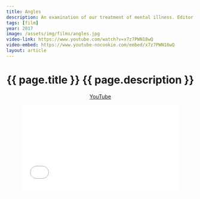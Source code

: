 ```yaml
---
title: Angles
description: An examination of our treatment of mental illness. Editor.
tags: [film]
year: 2017
image: /assets/img/films/angles.jpg
video-link: https://www.youtube.com/watch?v=x7z7PWN18wQ
video-embed: https://www.youtube-nocookie.com/embed/x7z7PWN18wQ
layout: article
---
```


<header class="intro">
    <h1 class="title">{{ page.title }}
        <span class="subtitle">{{ page.description }}</span>
    </h1>
    <div class="platforms">
        <a href="{{ page.video-link }}" title="YouTube">YouTube</a>
    </div>
    <figure>
        <div style="padding:56.25% 0 0 0;position:relative;"><iframe src="{{ page.video-embed }}" style="position:absolute;top:0;left:0;width:100%;height:100%;" frameborder="0" allow="accelerometer; autoplay; encrypted-media; gyroscope; picture-in-picture" allowfullscreen></iframe></div>
    </figure>
</header>